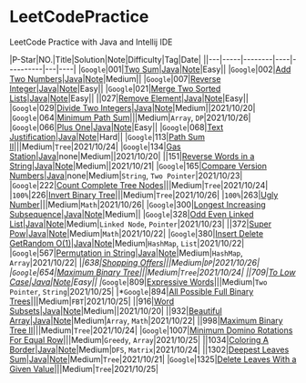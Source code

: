 # LeetCodePractice
LeetCode Practice with Java and Intellij IDE

|P-Star|NO.|Title|Solution|Note|Difficulty|Tag|Date|
||---|-----|--------|----|----------|---|----|
|`Google`|001|[Two Sum](https://leetcode.com/problems/two-sum/)|[Java](src/_001_Two_Sum.java)|[Note](Note/001.%20Two%20Sum)|Easy||
|`Google`|002|[Add Two Numbers](https://leetcode.com/problems/add-two-numbers/)|[Java](src/_002_Add_Two_Numbers.java)|[Note](Note/002.%20Add%20Two%20Numbers)|Medium||
|`Google`|007|[Reverse Integer](https://leetcode.com/problems/reverse-integer/)|[Java](src/_007_Reverse_Integer.java)|[Note](Note/007.%20Reverse%20Integer)|Easy||
|`Google`|021|[Merge Two Sorted Lists](https://leetcode.com/problems/merge-two-sorted-lists/)|[Java](src/_021_Merge_Two_Sorted_Lists.java)|[Note](Note/021.%20Merge%20Two%20Sorted%20Lists)|Easy||
||027|[Remove Element](https://leetcode.com/problems/reverse-integer/)|[Java](src/_027_Remove_Element.java)|[Note](Note/027.%20Remove%20Element)|Easy||
|`Google`|029|[Divide Two Integers](https://leetcode.com/problems/divide-two-integers/)|[Java](src/_029_Divide_Two_Integers.java)|[Note](Note/029.%20Divide%20Two%20Integers)|Medium||2021/10/20|
|`Google`|064|[Minimum Path Sum](https://leetcode.com/problems/minimum-path-sum/)|||Medium|`Array`, `DP`|2021/10/26|
|`Google`|066|[Plus One](https://leetcode.com/problems/plus-one/)|[Java](src/_066_Plus_One.java)|[Note](Note/066.%20Plus%20One)|Easy||
|`Google`|068|[Text Justification](https://leetcode.com/problems/text-justification/)|[Java](src/_068_Text_Justification.java)|[Note](Note/068.%20Text%20Justification)|Hard||
|`Google`|113|[Path Sum II]()|||Medium|`Tree`|2021/10/24|
|`Google`|134|[Gas Station](https://leetcode.com/problems/gas-station/)|[Java](src/_134_Gas_Station.java)|none|Medium||2021/10/20|
||151|[Reverse Words in a String](https://leetcode.com/problems/reverse-words-in-a-string/)|[Java](src/_151_Reverse_Words_in_a_String.java)|[Note](Note/151.%20Reverse%20Words%20in%20a%20String)|Medium||2021/10/21|
|`Google`|165|[Compare Version Numbers](https://leetcode.com/problems/compare-version-numbers/)|[Java](src/_165_Compare_Version_Numbers.java)|none|Medium|`String`, `Two Pointer`|2021/10/23|
|`Google`|222|[Count Complete Tree Nodes]()|||Medium|`Tree`|2021/10/24|
|`100%`|226|[Invert Binary Tree]()|||Medium|`Tree`|2021/10/26|
|`100%`|263|[Ugly Number]()|||Medium|`Math`|2021/10/26|
|`Google`|300|[Longest Increasing Subsequence](https://leetcode.com/problems/longest-increasing-subsequence/)|[Java](src/_300_Longest_Increasing_Subsequence.java)|[Note](Note/300.%20Longest%20Increasing%20Subsequence)|Medium||
|`Google`|328|[Odd Even Linked List](https://leetcode.com/problems/odd-even-linked-list/)|[Java](src/_328_Odd_Even_Linked_List.java)|[Note](Note/328.%20Odd%20Even%20Linked%20List)|Medium|`Linked Node`, `Pointer`|2021/10/23|
||372|[Super Pow](https://leetcode.com/problems/super-pow/)|[Java](src/_372_Super_Pow.java)|[Note](Note/372.%20Super%20Pow)|Medium|`Math`|2021/10/22|
|`Google`|380|[Insert Delete GetRandom O(1)](https://leetcode.com/problems/insert-delete-getrandom-o1/)|[Java](src/_380_Insert_Delete_GetRandom_O_1.java)|[Note](Note/380.%20Insert%20Delete%20GetRandom%20O(1))|Medium|`HashMap`, `List`|2021/10/22|
|`Google`|567|[Permutation in String](https://leetcode.com/problems/permutation-in-string/)|[Java](src/_567_Permutation_in_String.java)|[Note](Note/567.%20Permutation%20in%20String)|Medium|`HashMap`, `Array`|2021/10/22|
|*|638|[Shopping Offers]()|||Medium|`DP`|2021/10/26|
|`Google`|654|[Maximum Binary Tree]()|||Medium|`Tree`|2021/10/24|
||709|[To Low Case](https://leetcode.com/problems/to-lower-case/)|[Java](src/_709_ToLowerCase.java)|[Note](Note/709.%20To%20Lower%20Case)|Easy||
|*`Google`|809|[Expressive Words]()|||Medium|`Two Pointer`, `String`|2021/10/25|
|*`Google`|894|[All Possible Full Binary Trees]()|||Medium|`FBT`|2021/10/25|
||916|[Word Subsets](https://leetcode.com/problems/word-subsets/)|[Java](src/_916_Word_Subsets.java)|[Note](Note/916.%20Word%20Subsets)|Medium||2021/10/20|
||932|[Beautiful Array](https://leetcode.com/problems/beautiful-array/)|[Java](src/_932_Beautiful_Array.java)|[Note](Note/932.%20Beautiful%20Array)|Medium|`Array`, `Math`|2021/10/22|
||998|[Maximum Binary Tree II]()|||Medium|`Tree`|2021/10/24|
|`Google`|1007|[Minimum Domino Rotations For Equal Row]()|||Medium|`Greedy`, `Array`|2021/10/25|
||1034|[Coloring A Border](https://leetcode.com/problems/coloring-a-border/)|[Java](src/_1302_Deepest_Leaves_Sum.java)|[Note](Note/1034.%20Coloring%20A%20Border)|Medium|`DFS`, `Matrix`|2021/10/24|
||1302|[Deepest Leaves Sum](https://leetcode.com/problems/deepest-leaves-sum/)|[Java](src/_1302_Deepest_Leaves_Sum.java)|[Note](Note/1302.%20Deepest%20Leaves%20Sum)|Medium|`Tree`|2021/10/21|
|`Google`|1325|[Delete Leaves With a Given Value]()|||Medium|`Tree`|2021/10/25|
